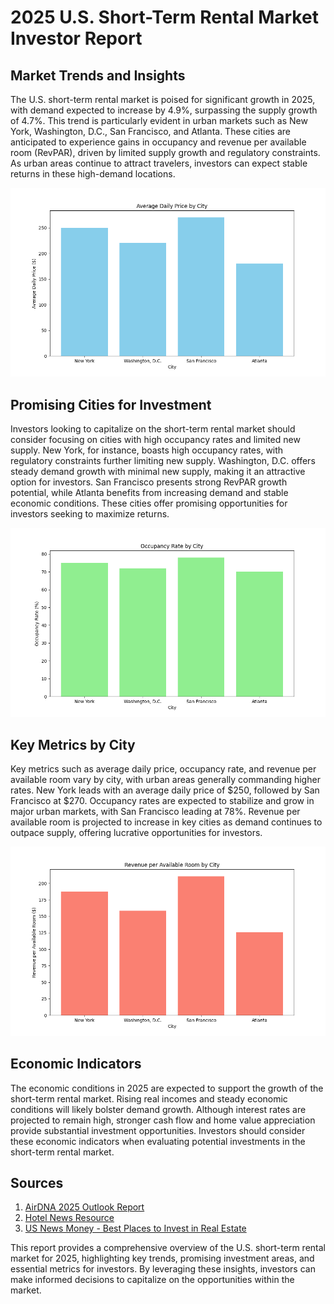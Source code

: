 
# 2025 U.S. Short-Term Rental Market Investor Report

## Market Trends and Insights

The U.S. short-term rental market is poised for significant growth in 2025, with demand expected to increase by 4.9%, surpassing the supply growth of 4.7%. This trend is particularly evident in urban markets such as New York, Washington, D.C., San Francisco, and Atlanta. These cities are anticipated to experience gains in occupancy and revenue per available room (RevPAR), driven by limited supply growth and regulatory constraints. As urban areas continue to attract travelers, investors can expect stable returns in these high-demand locations.

![Average Daily Price by City](average_daily_price_chart.png)

## Promising Cities for Investment

Investors looking to capitalize on the short-term rental market should consider focusing on cities with high occupancy rates and limited new supply. New York, for instance, boasts high occupancy rates, with regulatory constraints further limiting new supply. Washington, D.C. offers steady demand growth with minimal new supply, making it an attractive option for investors. San Francisco presents strong RevPAR growth potential, while Atlanta benefits from increasing demand and stable economic conditions. These cities offer promising opportunities for investors seeking to maximize returns.

![Occupancy Rate by City](occupancy_rate_chart.png)

## Key Metrics by City

Key metrics such as average daily price, occupancy rate, and revenue per available room vary by city, with urban areas generally commanding higher rates. New York leads with an average daily price of $250, followed by San Francisco at $270. Occupancy rates are expected to stabilize and grow in major urban markets, with San Francisco leading at 78%. Revenue per available room is projected to increase in key cities as demand continues to outpace supply, offering lucrative opportunities for investors.

![Revenue per Available Room by City](revenue_per_available_room_chart.png)

## Economic Indicators

The economic conditions in 2025 are expected to support the growth of the short-term rental market. Rising real incomes and steady economic conditions will likely bolster demand growth. Although interest rates are projected to remain high, stronger cash flow and home value appreciation provide substantial investment opportunities. Investors should consider these economic indicators when evaluating potential investments in the short-term rental market.

## Sources

1. [AirDNA 2025 Outlook Report](https://www.airdna.co/outlook-report)
2. [Hotel News Resource](https://www.hotelnewsresource.com/article134372.html)
3. [US News Money - Best Places to Invest in Real Estate](https://money.usnews.com/investing/articles/best-places-to-invest-in-real-estate)

This report provides a comprehensive overview of the U.S. short-term rental market for 2025, highlighting key trends, promising investment areas, and essential metrics for investors. By leveraging these insights, investors can make informed decisions to capitalize on the opportunities within the market.